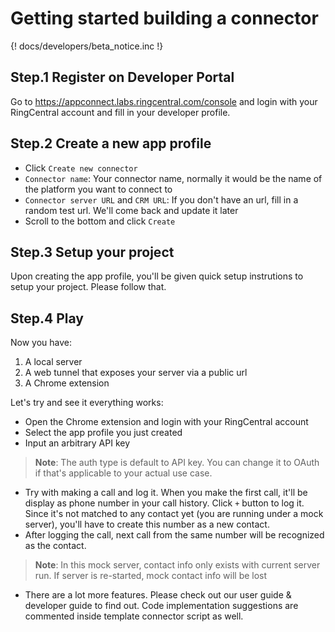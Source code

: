 # Getting started building a connector

{! docs/developers/beta_notice.inc !}

## Step.1 Register on Developer Portal

Go to https://appconnect.labs.ringcentral.com/console and login with your RingCentral account and fill in your developer profile.

## Step.2 Create a new app profile

- Click `Create new connector`
- `Connector name`: Your connector name, normally it would be the name of the platform you want to connect to
- `Connector server URL` and `CRM URL`: If you don't have an url, fill in a random test url. We'll come back and update it later
- Scroll to the bottom and click `Create`

## Step.3 Setup your project

Upon creating the app profile, you'll be given quick setup instrutions to setup your project. Please follow that.

## Step.4 Play

Now you have:

1. A local server
2. A web tunnel that exposes your server via a public url
3. A Chrome extension

Let's try and see it everything works:

- Open the Chrome extension and login with your RingCentral account
- Select the app profile you just created
- Input an arbitrary API key 

> **Note**: The auth type is default to API key. You can change it to OAuth if that's applicable to your actual use case.

- Try with making a call and log it. When you make the first call, it'll be display as phone number in your call history. Click `+` button to log it. Since it's not matched to any contact yet (you are running under a mock server), you'll have to create this number as a new contact.
- After logging the call, next call from the same number will be recognized as the contact.

> **Note**: In this mock server, contact info only exists with current server run. If server is re-started, mock contact info will be lost

- There are a lot more features. Please check out our user guide & developer guide to find out. Code implementation suggestions are commented inside template connector script as well.